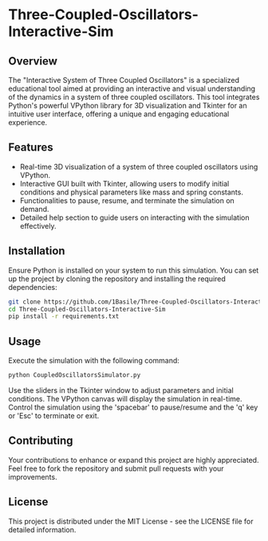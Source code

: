 # Three-Coupled-Oscillators-Interactive-Sim

## Overview
The "Interactive System of Three Coupled Oscillators" is a specialized educational tool aimed at providing an interactive and visual understanding of the dynamics in a system of three coupled oscillators. This tool integrates Python's powerful VPython library for 3D visualization and Tkinter for an intuitive user interface, offering a unique and engaging educational experience.

## Features
- Real-time 3D visualization of a system of three coupled oscillators using VPython.
- Interactive GUI built with Tkinter, allowing users to modify initial conditions and physical parameters like mass and spring constants.
- Functionalities to pause, resume, and terminate the simulation on demand.
- Detailed help section to guide users on interacting with the simulation effectively.

## Installation
Ensure Python is installed on your system to run this simulation. You can set up the project by cloning the repository and installing the required dependencies:

```bash
git clone https://github.com/1Basile/Three-Coupled-Oscillators-Interactive-Sim.git
cd Three-Coupled-Oscillators-Interactive-Sim
pip install -r requirements.txt
```


## Usage
Execute the simulation with the following command:
```bash
python CoupledOscillatorsSimulator.py
```

Use the sliders in the Tkinter window to adjust parameters and initial conditions. The VPython canvas will display the simulation in real-time. Control the simulation using the 'spacebar' to pause/resume and the 'q' key or 'Esc' to terminate or exit.

## Contributing
Your contributions to enhance or expand this project are highly appreciated. Feel free to fork the repository and submit pull requests with your improvements.

## License
This project is distributed under the MIT License - see the LICENSE file for detailed information.

